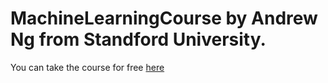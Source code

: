 # MachineLearningCourse by Andrew Ng from Standford University.

You can take the course for free [here](https://www.coursera.org/learn/machine-learning?)

